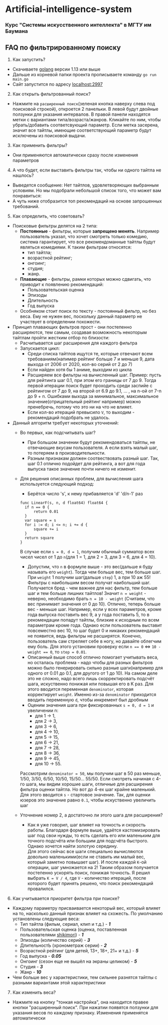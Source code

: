 # Artificial-intelligence-system
### Курс "Системы искусственного интеллекта" в МГТУ им Баумана

## FAQ по фильтрированному поиску

1. Как запустить?

- Скачиваете [golang](https://golang.org/dl/) версии 1.13 или выше
- Дальше из корневой папки проекта прописываете команду `go run main.go`
- Сайт запустится по адресу [localhost:2997](http://localhost:2997)

2. Как открыть фильтрованный поиск?
- Нажмите на `расширенный поиск`(зеленая кнопка наверху слева под поисковой строкой), откроется 2 панельки. В левой будут двойные ползунки для указания интервалов. В правой панели находятся метки с вариантами типа/возраста/жанров. Кликайте по ним, чтобы убрать/добавить соответсвующий параметр. Если метка засерена, значит все тайтлы, имеющие соответствующий параметр будут исключены из поисковой выдачи.  

3. Как применить фильтры?
- Они применяются автоматически сразу после изменения параметров

4. А что будет, если выставить фильтры так, чтобы ни одного тайтла не нашлось?
- Выведется сообщение: Нет тайтлов, удовлетворяющих выбранным условиям. Но мы подобрали небольшой список того, что может вам понравиться:
- А чуть ниже отобразится топ рекомендаций на основе запрошенных требований.

5. Как определить, что советовать?
  - Поисковые фильтры делятся на 2 типа:
    - __Постоянные__ - фильтры, которые __запрещено менять__. Например пользователь указал, что хочет смотреть только комедию, система гарантирует, что все рекомендоманные тайтлы будут являться комедиями. К таким фильтрам относятся: 
        - тип тайтла;
        - возрастной рейтинг;
        - онгоинг;
        - студия;
        - жанр.
    - __Плавающие__ - фильтры, рамки которых можно сдвигать, что приводит к появлению рекомендаций:
        - Пользовательская оценка
        - Эпизоды
        - Длительность
        - Год выпуска
    - Особняком стоит поиск по тексту - постоянный фильтр, но без веса. Ему не нужен вес, поскольку данный параметр не участвует в определении похожести.
  - Принцип плавающих фильтров прост - они постепенно расширяются, тем самым, создавая возможность некоторым тайтлам пройти жестким отбор по близости:
    - Расчитывается шаг расширения для каждого фильтра
    - Запускается цикл:
      - Среди списка тайтлов ищутся те, которые отвечают всем требованиям(напимер рейтинг больше 7 и меньше 9, дата выхода от 2006 от 2020, кол-во серий от 2 до 7)
      - Если найден хотя бы 1 аниме, выходим из цикла
      - Расширяем все фильтры на вычисленный шаг. Пример: пусть для рейтинга шаг 0.1, при этом его границы от 7 до 9. Тогда первой итерации поиск будет проходить среди заспийе с рейтингом от 7 до 9, на второй от 6.9 до 9.1, ... , на n-ой от 7-n до 9 + n. Ошибками выхода за минимальное, максимальное значение(отрицательный рейтинг например) можно пренебречь, потому что это ни на что не влияет.
      - Если кол-во итераций превысило `V`, то выходим - рекомендаций подобрать не удалось.
  - Данный алгоритм требует некоторых уточнений:
    - Во первых, как подсчитывать шаг? 
      - При большом значении будут рекомендоваться тайтлы, не отвечающие вкусам пользователя. А если взять малый шаг, то потеряем в производительности. 
      - Разным признакам должен соотвествовать разный шаг. Так, шаг 0.1 отлично подойдет для рейтинга, а вот для года выпуска такое значение почти ничего не изменит.
    - Для решения описанных проблем, для вычисления шага используется следующий подход:
      - Берётся число 's', к нему прибавляется 'd' 'd/n-1' раз
      ```
      func LinearF(s, n, d float64) float64 {
        if n == 0 {
            return 0.01
        }
        var square = s
        for i := d; i <= n; i += d {
            square += i
        }
	    return square
      }
      ```
      В случае если `s = 0, d = 1`, получим обычный сумматор всех чисел чисел от 1 до `n`(для 1 = 1, для 2 = 3, для 3 = 6, для 4 = 10). 
        - Допустим, что `n` в формуле выше - это вес(дальше я буду называть его `weight`). Тогда чем больше вес, тем больше шаг. При `weight` 1 получим шаг(дальше `step`) 1, а при 10 аж 55! Фильтры с наибольшим весом получат наибольший шаг. Получается бред - чем важнее для нас фильтр, тем больше шаг и тем больше лишних тайтлов! Значит `n = weight` - неверно, необходимо брать  `n = 10 - weight` (Считаем, что вес принимает значения от 0 до 10). Отлично, теперь больше вес - меньше шаг. Например, если у всех параметров, кроме года выпуска поставить вес 9, а у года поставить 5, то в рекомендации попадут тайтлы, близкие к исходным по всем параметрам кроме года. Однако если пользователь выставит повсеместно вес 10, то шаг будет 0 и никаких рекомендаций не появится, ведь фильтры не расширятся. Конечно, пользователь сам стреляет себе в ногу, но давайте облегчим ему боль. Для этого установим проверку если `n == 0` <=> `10 - weight == 0`, то `step = 0.01`.
        - Описанный выше способ отлично помогает учитывать веса, но осталась проблема - надо чтобы для разных фильтров можно было генерировать сильно разные шаги(например для одного от 0.01 до 0.1, для другого от 1 до 10). На самом деле это не сложно, надо всего лишь скорректировать подсчёт шага, искуственно понижая или повышая его в K раз. Для этого вводится переменная `denominator`, которая корректирует `weight`. Именно из-за `denominator` приходится вводить переменную `d`, чтобы  инкремент был дробным
        - Оценим значения шага при фиксированных `s = 0, d = 1` и увеличении n: 
          - для 1 -> 1, 
          - для 2 -> 3, 
          - для 3 -> 6, 
          - для 4 -> 10, 
          - для 5 -> 15, 
          - для 6 -> 21, 
          - для 7 -> 28, 
          - для 8 -> 36, 
          - для 9 -> 45, 
          - для 10 -> 55. 

        Рассмотрим `denominator = 50`, мы получим шаг в 50 раз меньше, 1/50, 3/50, 6/50, 10/50, 15/50... 55/50. Если смотреть начиная с 4-го шага, мы видим хорошие шаги, отличные для расширения фильтра оценки тайтла. Но вот до 4-ех шаг крайне маленький. Для этого вводится `s` - стартовое значение. Так, для оценки юзеров это значение равно `0.1`, чтобы искуственно увеличить шаг
    - Уточнение номер 2, а достаточно ли этого шага для расширения?
      - Как я уже говорил, шаг влияет на точность и скорость работы. Благодаря формуле выше, удаётся кастомизировать шаг под свои нужды, то есть сделать его или маленьким для точного подсчёта или большим для подсчёта быстрого. Однако хочется найти золотую середину.       
      Для этого сейчас все шаги специально вычисляются довольно маленькими(если не ставить им малый вес, который заметно повышает шаг). И после каждой `K`-ой операции, шаг умножается на 2! Таким образом получается постепенно ускорять поиск, понижая точность. Я решил выбрать `K = V / 4`, где `V` - количество итераций, после которого будет принять решено, что поиск рекомендаций провалился. 

6. Как учитывается приоритет фильтра при поиске?
- Каждому параметру присваивается некоторый вес, который влияет на то, насколько данный признак влияет на схожесть. По умолчанию установлены следующие веса:
  - Тип тайтла (фильм, сериал, клип и т.д.) - __*1*__
  - Пользовательская оценка (оценка, поставленная пользователями [shikimori](https://shikimori.one/)) - __*1*__
  - Эпизоды (количество серий) - __*3*__
  - ДлительностЬ (хронометраж серии) - __*2*__
  - Возрастной рейтинг (для детей, 13+, 18+, 21+ и т.д.) - __*5*__
  - Год выпуска - __*0.05*__
  - Онгоинг (сезон еще не вышёл на экраны целиком) - __*5*__
  - Студия - __*3*__
  - Жанр - __*10*__
- Чем больше вес у характеристики, тем сильнее разнятся тайтлы с разными вариантами этой характеристики

7. Как изменить веса?
-  Нажмите на кнопку "тонкая настройка", она находится правее кнопки "расширенный поиск". При нажатии появятся ползунки для указания весов по каждому признаку. Изменения применятся автоматически